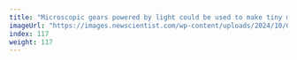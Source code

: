 ```yaml
---
title: "Microscopic gears powered by light could be used to make tiny machines"
imageUrl: "https://images.newscientist.com/wp-content/uploads/2024/10/07163811/SEI_224804133.jpg?width=788"
index: 117
weight: 117
---
```

